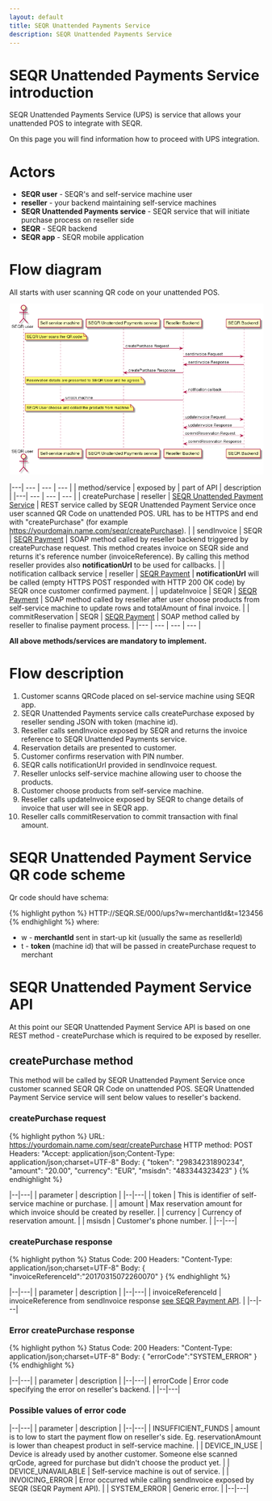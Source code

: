 ```yaml
---
layout: default
title: SEQR Unattended Payments Service
description: SEQR Unattended Payments Service
---
```


# SEQR Unattended Payments Service introduction

SEQR Unattended Payments Service (UPS) is service that allows your unattended POS to integrate with SEQR.

On this page you will find information how to proceed with UPS integration.

# Actors

* <b>SEQR user</b> - SEQR's and self-service machine user
* <b>reseller</b> - your backend maintaining self-service machines
* <b>SEQR Unattended Payments service</b> - SEQR service that will initiate purchase process on reseller side 
* <b>SEQR</b> - SEQR backend 
* <b>SEQR app</b> - SEQR mobile application

# Flow diagram

All starts with user scanning QR code on your unattended POS.

<img src="/assets/images/ups/ups_diagram.png" />

|---| --- | --- | --- |
| method/service | exposed by | part of API | description |
|---| --- | --- | --- |
| createPurchase | reseller | [SEQR Unattended Payment Service](#seqr-unattended-payment-service-api) | REST service called by SEQR Unattended Payment Service once user scanned QR Code on unattended POS. URL has to be HTTPS and end with "createPurchase" (for example https://yourdomain.name.com/seqr/createPurchase).  |
| sendInvoice | SEQR | [SEQR Payment](/merchant/reference/api.html) | SOAP method called by reseller backend triggered by createPurchase request. This method creates invoice on SEQR side and returns it's reference number (invoiceReference). By calling this method reseller provides also <b>notificationUrl</b> to be used for callbacks. |
| notification callback service | reseller | [SEQR Payment](/merchant/reference/api.html) | <b>notificationUrl</b> will be called (empty HTTPS POST responded with HTTP 200 OK code) by SEQR once customer confirmed payment. |
| updateInvoice | SEQR | [SEQR Payment](/merchant/reference/api.html) | SOAP method called by reseller after user choose products from self-service machine to update rows and totalAmount of final invoice. |
| commitReservation | SEQR | [SEQR Payment](/merchant/reference/api.html) | SOAP method called by reseller to finalise payment process. |
|--- | --- | --- | --- |

<b>All above methods/services are mandatory to implement.</b>

# Flow description

1. Customer scanns QRCode placed on sel-service machine using SEQR app.
2. SEQR Unattended Payments service calls createPurchase exposed by reseller sending JSON with token (machine id).
3. Reseller calls sendInvoice exposed by SEQR and returns the invoice reference to SEQR Unattended Payments service.
4. Reservation details are presented to customer.
5. Customer confirms reservation with PIN number.
6. SEQR calls notificationUrl provided in sendInvoice request.
7. Reseller unlocks self-service machine allowing user to choose the products.
8. Customer choose products from self-service machine.
9. Reseller calls updateInvoice exposed by SEQR to change details of invoice that user will see in SEQR app.
10. Reseller calls commitReservation to commit transaction with final amount.

# SEQR Unattended Payment Service QR code scheme

Qr code should have schema:

{% highlight python %}
HTTP://SEQR.SE/000/ups?w=merchantId&t=123456
{% endhighlight %}
where:
* w - <b>merchantId</b> sent in start-up kit (usually the same as resellerId)
* t - <b>token</b> (machine id) that will be passed in createPurchase request to merchant

# SEQR Unattended Payment Service API

At this point our SEQR Unattended Payment Service API is based on one REST method - createPurchase which is required to be exposed by reseller.

## createPurchase method
This method will be called by SEQR Unattended Payment Service once customer scanned SEQR QR Code on unattended POS. SEQR Unattended Payment Service service will sent below values to reseller's backend.

### createPurchase request

{% highlight python %}
URL: https://yourdomain.name.com/seqr/createPurchase
HTTP method: POST
Headers: "Accept: application/json;Content-Type: application/json;charset=UTF-8"
Body:
{
    "token": "29834231890234",
    "amount": "20.00",
    "currency": "EUR",
    "msisdn": "483344323423"
}
{% endhighlight %}

|--|---|
| parameter | description |
|--|---|
| token | This is identifier of self-service machine or purchase. |
| amount | Max reservation amount for which invoice should be created by reseller. |
| currency | Currency of reservation amount. |
| msisdn | Customer's phone number. |
|--|---|

### createPurchase response

{% highlight python %}
Status Code: 200
Headers: "Content-Type: application/json;charset=UTF-8"
Body:
{
   "invoiceReferenceId":"20170315072260070"
}
{% endhighlight %}

|--|---|
| parameter | description |
|--|---|
| invoiceReferenceId | invoiceReference from sendInvoice response [see SEQR Payment API](/merchant/reference/api.html). |
|--|---|

### Error createPurchase response

{% highlight python %}
Status Code: 200
Headers: "Content-Type: application/json;charset=UTF-8"
Body:
{
   "errorCode":"SYSTEM_ERROR"
}
{% endhighlight %}

|--|---|
| parameter | description |
|--|---|
| errorCode | Error code specifying the error on reseller's backend. |
|--|---|

### Possible values of error code

|--|---|
| parameter | description |
|--|---|
| INSUFFICIENT_FUNDS | amount is to low to start the payment flow on reseller's side. Eg. reservationAmount is lower than cheapest product in self-service machine. |
| DEVICE_IN_USE | Device is already used by another customer. Someone else scanned qrCode, agreed for purchase but didn't choose the product yet. |
| DEVICE_UNAVAILABLE | Self-service machine is out of service. |
| INVOICING_ERROR | Error occurred while calling sendInvoice exposed by SEQR (SEQR Payment API). |
| SYSTEM_ERROR | Generic error. |
|--|---|
















